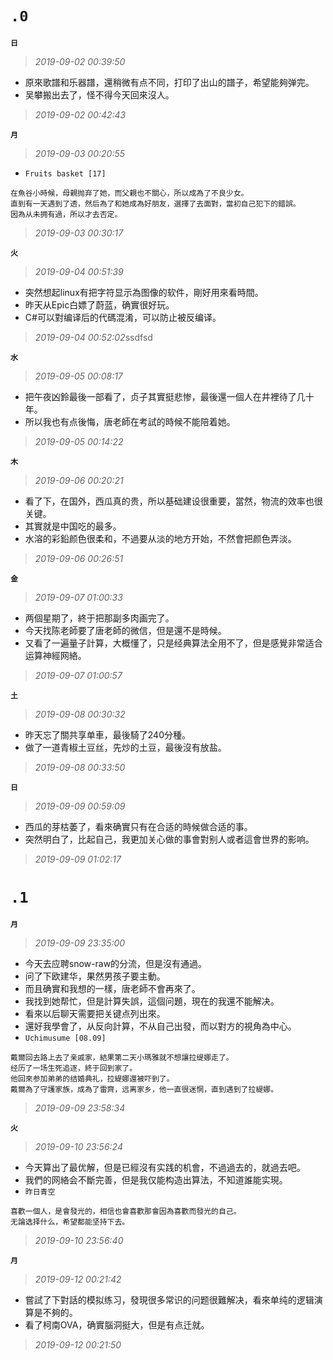 **`.0`**
========
**`日`**
>*2019-09-02 00:39:50*
- 原來歌譜和乐器譜，還稍微有点不同，打印了出山的譜子，希望能夠弹完。
- 吴攀搬出去了，怪不得今天回來沒人。
>*2019-09-02 00:42:43*

**`月`**
>*2019-09-03 00:20:55*
- `Fruits basket [17]`
```
在魚谷小時候，母親抛弃了她，而父親也不關心，所以成為了不良少女。
直到有一天遇到了透，然后為了和她成為好朋友，選擇了去面對，當初自己犯下的錯誤。
因為从未拥有過，所以才去否定。
```
>*2019-09-03 00:30:17*

**`火`**
>*2019-09-04 00:51:39*
- 突然想起linux有把字符显示為图像的软件，剛好用來看時間。
- 昨天从Epic白嫖了蔚蓝，确實很好玩。
- C#可以對编译后的代碼混淆，可以防止被反编译。
>*2019-09-04 00:52:02*ssdfsd

**`水`**
>*2019-09-05 00:08:17*
- 把午夜凶鈴最後一部看了，贞子其實挺悲惨，最後還一個人在井裡待了几十年。
- 所以我也有点後悔，唐老師在考試的時候不能陪着她。
>*2019-09-05 00:14:22*

**`木`**
>*2019-09-06 00:20:21*
- 看了下，在国外，西瓜真的贵，所以基础建设很重要，當然，物流的效率也很关键。
- 其實就是中国吃的最多。
- 水溶的彩鉛颜色很柔和，不過要从淡的地方开始，不然會把颜色弄淡。
>*2019-09-06 00:26:51*

**`金`**
>*2019-09-07 01:00:33*
- 两個星期了，終于把那副多肉画完了。
- 今天找陈老師要了唐老師的微信，但是還不是時候。
- 又看了一遍量子計算，大概懂了，只是经典算法全用不了，但是感覺非常适合运算神經网絡。
>*2019-09-07 01:00:57*

**`土`**
>*2019-09-08 00:30:32*
- 昨天忘了關共享单車，最後騎了240分種。
- 做了一道青椒土豆丝，先炒的土豆，最後沒有放盐。
>*2019-09-08 00:33:50*

**`日`**
>*2019-09-09 00:59:09*
- 西瓜的芽枯萎了，看來确實只有在合适的時候做合适的事。
- 突然明白了，比起自己，我更加关心做的事會對别人或者這會世界的影响。
>*2019-09-09 01:02:17*

**`.1`**
========
**`月`**
>*2019-09-09 23:35:00*
- 今天去应聘snow-raw的分流，但是沒有通過。
- 问了下欧建华，果然男孩子要主動。
- 而且确實和我想的一樣，唐老師不會再來了。
- 我找到她帮忙，但是計算失誤，這個问題，現在的我還不能解决。
- 看來以后聊天需要把关键点列出來。
- 還好我學會了，从反向計算，不从自己出發，而以對方的視角為中心。
- `Uchimusume [08.09]`
```
戴爾回去路上去了亲戚家，結果第二天小瑪雅就不想讓拉缇娜走了。
经历了一场生死追逐，終于回到家了。
他回來参加弟弟的结婚典礼，拉緹娜還被吓到了。
戴爾為了守護家族，成為了雷齊，远离家乡，他一直很迷惘，直到遇到了拉緹娜。
```
>*2019-09-09 23:58:34*

**`火`**
>*2019-09-10 23:56:24*
- 今天算出了最优解，但是已經沒有实践的机會，不過過去的，就過去吧。
- 我們的网絡会不斷完善，但是我仅能构造出算法，不知道誰能实現。
- `昨日青空`
```
喜歡一個人，是會發光的，相信也會喜歡那會因為喜歡而發光的自己。
无論选择什么，希望都能坚持下去。
```
>*2019-09-10 23:56:40*

**`月`**
>*2019-09-12 00:21:42*
- 嘗試了下對話的模拟练习，發現很多常识的问题很難解决，看來单纯的逻辑演算是不夠的。
- 看了柯南OVA，确實腦洞挺大，但是有点迁就。
>*2019-09-12 00:21:50*
